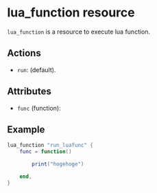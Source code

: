 # lua_function resource

`lua_function` is a resource to execute lua function.

## Actions

* `run`: (default).

## Attributes

* `func` (function):

## Example

```lua
lua_function "run_luafunc" {
    func = function()

        print("hogehoge")

    end,
}
```
